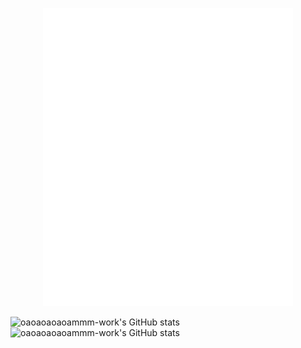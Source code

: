 <p align="center">
  <img src="/github-metrics.svg" alt="Metrics" width="400">
</p>

![oaoaoaoaoammm-work's GitHub stats](https://github-readme-stats.vercel.app/api?username=oaoaoaoaoammm-work&theme=radical&show_icons=true) 
![oaoaoaoaoammm-work's GitHub stats](http://github-profile-summary-cards.vercel.app/api/cards/productive-time?username=oaoaoaoaoammm-work&theme=2077&utcOffset=3)
